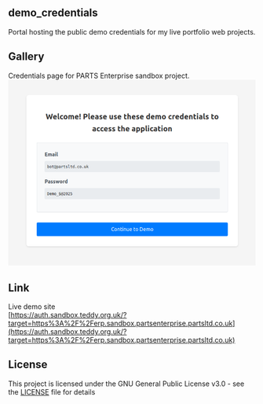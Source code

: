 ## demo_credentials
Portal hosting the public demo credentials for my live portfolio web projects.  


## Gallery
Credentials page for PARTS Enterprise sandbox project.
![Credentials page for PARTS Enterprise sandbox project.](demo-sandbox_partsenterprise_erp.png)


## Link
Live demo site  
[https://auth.sandbox.teddy.org.uk/?target=https%3A%2F%2Ferp.sandbox.partsenterprise.partsltd.co.uk](https://auth.sandbox.teddy.org.uk/?target=https%3A%2F%2Ferp.sandbox.partsenterprise.partsltd.co.uk)


## License
This project is licensed under the GNU General Public License v3.0 - see the [LICENSE](LICENSE) file for details
